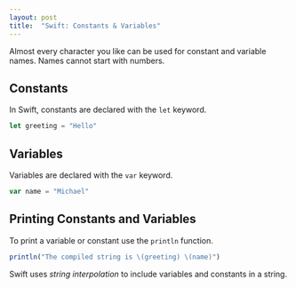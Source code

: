 ```yaml
---
layout: post
title:  "Swift: Constants & Variables"
---
```


Almost every character you like can be used for constant and variable names. Names cannot start with numbers.

## Constants
In Swift, constants are declared with the `let` keyword.

```javascript
let greeting = "Hello"
```

## Variables
Variables are declared with the `var` keyword.

```javascript
var name = "Michael"
```

## Printing Constants and Variables
To print a variable or constant use the `println` function.

```javascript
println("The compiled string is \(greeting) \(name)")
```

Swift uses _string interpolation_ to include variables and constants in a string.